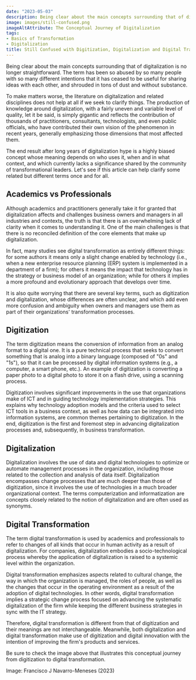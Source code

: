 ```yaml
---
date: "2023-05-03"
description: Being clear about the main concepts surrounding that of digitalization is no longer straightforward. The term has been so abused by so many people with so many different intentions that it has ceased to be useful for sharing ideas with each other, and shrouded in tons of dust and without substance. This article attempts to help clear up some related but different terms once and for all.
image: images/still-confused.png
imageAltAttribute: The Conceptual Journey of Digitalization
tags:
- Basics of Transformation
- Digitalization
title: Still Confused with Digitization, Digitalization and Digital Transformation? 
---
```


Being clear about the main concepts surrounding that of digitalization is no longer straightforward. The term has been so abused by so many people with so many different intentions that it has ceased to be useful for sharing ideas with each other, and shrouded in tons of dust and without substance.

To make matters worse, the literature on digitalization and related disciplines does not help at all if we seek to clarify things. The production of knowledge around digitalization, with a fairly uneven and variable level of quality, let it be said, is simply gigantic and reflects the contribution of thousands of practitioners, consultants, technologists, and even public officials, who have contributed their own vision of the phenomenon in recent years, generally emphasizing those dimensions that most affected them.

The end result after long years of digitalization hype is a highly biased concept whose meaning depends on who uses it, when and in what context, and which currently lacks a significance shared by the community of transformational leaders. Let's see if this article can help clarify some related but different terms once and for all.

## Academics vs Professionals

Although academics and practitioners generally take it for granted that digitalization affects and challenges business owners and managers in all industries and contexts, the truth is that there is an overwhelming lack of clarity when it comes to understanding it. One of the main challenges is that there is no reconciled definition of the core elements that make up digitalization.

In fact, many studies see digital transformation as entirely different things: for some authors it means only a slight change enabled by technology (i.e., when a new enterprise resource planning (ERP) system is implemented in a department of a firm); for others it means the impact that technology has in the strategy or business model of an organization; while for others it implies a more profound and evolutionary approach that develops over time.

It is also quite worrying that there are several key terms, such as digitization and digitalization, whose differences are often unclear, and which add even more confusion and ambiguity when owners and managers use them as part of their organizations' transformation processes.

## Digitization

The term digitization means the conversion of information from an analog format to a digital one. It is a pure technical process that seeks to convert something that is analog into a binary language (composed of "0s" and "1s"), so that it can be processed by digital information systems (e.g., a computer, a smart phone, etc.). An example of digitization is converting a paper photo to a digital photo to store it on a flash drive, using a scanning process.

Digitization involves significant improvements in the use that organizations make of ICT and in guiding technology implementation strategies. This explains why technology adoption models and the criteria used to select ICT tools in a business context, as well as how data can be integrated into information systems, are common themes pertaining to digitization. In the end, digitization is the first and foremost step in advancing digitalization processes and, subsequently, in business transformation.

## Digitalization

Digitalization involves the use of data and digital technologies to optimize or automate management processes in the organization, including those related to the collection and analysis of data itself. Digitalization encompasses change processes that are much deeper than those of digitization, since it involves the use of technologies in a much broader organizational context. The terms computerization and informatization are concepts closely related to the notion of digitalization and are often used as synonyms.

## Digital Transformation

The term digital transformation is used by academics and professionals to refer to changes of all kinds that occur in human activity as a result of digitalization. For companies, digitalization embodies a socio-technological process whereby the application of digitalization is raised to a systemic level within the organization.

Digital transformation emphasizes aspects related to cultural change, the way in which the organization is managed, the roles of people, as well as the changes that occur in the operating environment as a result of the adoption of digital technologies. In other words, digital transformation implies a strategic change process focused on advancing the systematic digitalization of the firm while keeping the different business strategies in sync with the IT strategy.

Therefore, digital transformation is different from that of digitization and their meanings are not interchangeable. Meanwhile, both digitalization and digital transformation make use of digitization and digital innovation with the intention of improving the firm's products and services.

Be sure to check the image above that illustrates this conceptual journey from digitization to digital transformation.

Image: Francisco J Navarro-Meneses (2023)